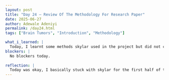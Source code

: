 ```yaml
---
layout: post
title: "Day 24 – Review Of The Methodology For Research Paper"
date: 2025-06-27
author: Adewale Adeniyi
permalink: /day24.html
tags: ["Brain Tumors", "Introduction", "Methodology"]

what_i_learned: |
  Today, I learnt some methods skylar used in the project but did not come out as we hoped: **Pearson Correlation**, **Spearman Correlation** and **Principal Component Analysis**, Pearson correlation is a statistical method to quantify the linear relationship between two continuous variables, Spearman correlation is a non-parametric statistical measure used in machine learning to assess the monotonic relationship between two variables, and Principal component analysis is a dimensionality reduction technique widely used in machine learning to simplify complex datasets while retaining essential information. Truthfully I grasped the concept of the pearson and spearman correlation, which actually gave us similar results, just that the spearman gave a slight difference in some genes that were malignant in pearson correlation were actually benign in spearman correlation. Skylar also kinda broke down the type of scaling she used for the statistical result, she used quantile normalization which basically compared data together. After break Tije (mentor) revisited an assignment he gave us last week on PANDAS in python, we all revisted the assignment solved it and got some questions answered, we would be finishing up the assignment over the weekend and will be verified on the following week.
blockers: |
  No blockers today.
 
reflection: |
  Today was okay, I basically stuck with skylar for the first half of the day trying to understand her side of the project which is the methodology, I needed to understand because I would also be giving a brief information on the methodology, she is definitely an experienced computer science major student and she has a simple way of explaining terms to me. 
---
```

